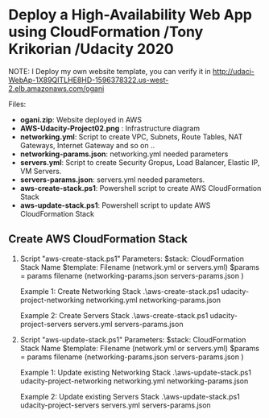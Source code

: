 # Deploy a High-Availability Web App using CloudFormation /Tony Krikorian /Udacity 2020

NOTE: I Deploy my own website template, you can verify it in http://udaci-WebAp-1X89QITLHE8HD-1596378322.us-west-2.elb.amazonaws.com/ogani

Files:
* **ogani.zip**: Website deployed in AWS
* **AWS-Udacity-Project02.png** : Infrastructure diagram
* **networking.yml**: Script to create VPC, Subnets, Route Tables, NAT Gateways, Internet Gateway and so on ..
* **networking-params.json**: networking.yml needed parameters
* **servers.yml**: Script to create Security Gropus, Load Balancer, Elastic IP, VM Servers.
* **servers-params.json**: servers.yml needed parameters.
* **aws-create-stack.ps1**: Powershell script to create AWS CloudFormation Stack
* **aws-update-stack.ps1**: Powershell script to update AWS CloudFormation Stack

## Create AWS CloudFormation Stack

1. Script "aws-create-stack.ps1"
   Parameters:
   $stack: CloudFormation Stack Name
        $template: Filename (network.yml or servers.yml)
   \$params = params filename (networking-params.json servers-params.json )

   Example 1: Create Networking Stack
   .\aws-create-stack.ps1 udacity-project-networking networking.yml networking-params.json

   Example 2: Create Servers Stack
   .\aws-create-stack.ps1 udacity-project-servers servers.yml servers-params.json

2. Script "aws-update-stack.ps1"
   Parameters:
   $stack: CloudFormation Stack Name
        $template: Filename (network.yml or servers.yml)
   \$params = params filename (networking-params.json servers-params.json )

   Example 1: Update existing Networking Stack
   .\aws-update-stack.ps1 udacity-project-networking networking.yml networking-params.json

   Example 2: Update existing Servers Stack
   .\aws-update-stack.ps1 udacity-project-servers servers.yml servers-params.json
